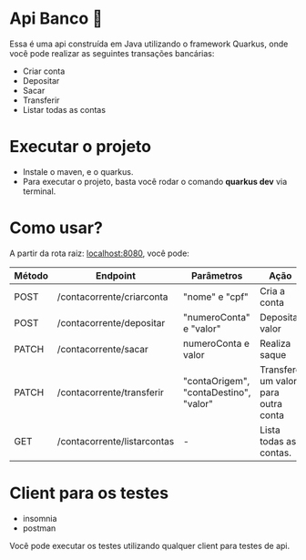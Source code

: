 # Api Banco 🏦

Essa é uma api construída em Java utilizando o framework Quarkus, onde você pode realizar as seguintes transações bancárias:
- Criar conta
- Depositar
- Sacar
- Transferir
- Listar todas as contas 

# Executar o projeto

- Instale o maven, e o quarkus.
- Para executar o projeto, basta você rodar o comando **quarkus dev** via terminal.




# Como usar?

A partir da rota raiz: [localhost:8080](http://localhost:8080/), você pode:

| Método | Endpoint | Parâmetros                             | Ação
| ------ | ------ |----------------------------------------|------ |
| POST | /contacorrente/criarconta | "nome" e "cpf"                         |  Cria a conta
| POST | /contacorrente/depositar | "numeroConta" e "valor"                | Deposita valor
| PATCH |/contacorrente/sacar | numeroConta e valor                    | Realiza saque
| PATCH | /contacorrente/transferir | "contaOrigem", "contaDestino", "valor" | Transfere um valor para outra conta
| GET | /contacorrente/listarcontas| -                                      |Lista todas as contas.


# Client para os testes

- insomnia
- postman

Você pode executar os testes utilizando qualquer client para testes de api. 

